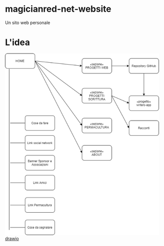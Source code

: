 # magicianred-net-website
Un sito web personale  

# L'idea  
![Diagram](https://github.com/Magicianred/magicianred-net-website/blob/main/Project/Diagrams/idea.png)  
[drawio](https://github.com/Magicianred/magicianred-net-website/blob/main/Project/Diagrams/idea.drawio) 

